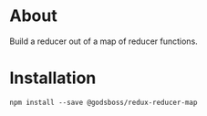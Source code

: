 About
=====

Build a reducer out of a map of reducer functions.

Installation
============

    npm install --save @godsboss/redux-reducer-map
